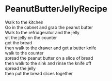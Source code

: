 # PeanutButterJellyRecipe
Walk to the kitchen</br>
Go in the cabnet and grab the peanut butter</br>
Walk to the refridgerator and the jelly</br>
sit the jelly on the counter</br>
get the bread</br>
then walk to the drawer and get a butter knife</br>
walk to the counter</br>
spread the peanut butter on a slice of bread</br>
then walk to the sink and rinse the knife off</br>
spread the jelly</br>
then put the bread slices together</br>
